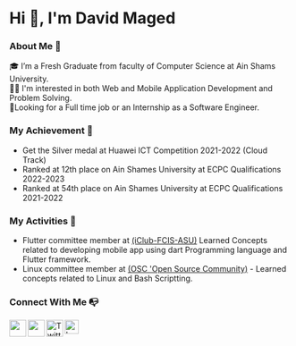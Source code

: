 # Hi 👋, I'm David Maged
### About Me 🚀
🎓 I’m a Fresh Graduate from faculty of Computer Science at Ain Shams University. <br>
👨‍💻 I'm interested in both Web and Mobile Application Development and Problem Solving. <br>
📌Looking for a Full time job or an Internship as a Software Engineer.
### My Achievement 💪
- Get the Silver medal at Huawei ICT Competition 2021-2022 (Cloud Track)
- Ranked at 12th place on Ain Shames University at ECPC Qualifications 2022-2023
- Ranked at 54th place on Ain Shames University at ECPC Qualifications 2021-2022

### My Activities 🙌
- Flutter committee member at [(iClub-FCIS-ASU)](https://www.facebook.com/iClub-FCIS-ASU-103826611069882) Learned Concepts related to developing mobile app using dart Programming language and Flutter framework.
- Linux committee member at [(OSC 'Open Source Community)](https://www.facebook.com/oscgeeks) - Learned concepts related to Linux and Bash Scriptting.

### Connect With Me 📭
<p align="left">
 
<a href="https://www.linkedin.com/in/david-maged-87725b175/">
  <img align="left" width="30px" src="https://static-exp1.licdn.com/sc/h/al2o9zrvru7aqj8e1x2rzsrca" draggable="false" />
</a> 
<a href="mailto:davidmaged171@gmail.com">
  <img align="left" width="30px" src="https://upload.wikimedia.org/wikipedia/commons/7/7e/Gmail_icon_%282020%29.svg"/>
</a>
<a href="https://twitter.com/DavidMa85654125">
  <img align="left" width="30px" src="https://seeklogo.com/images/T/twitter-icon-square-logo-108D17D373-seeklogo.com.png" alt="Twitter" draggable="false">
</a>
<a href="https://leetcode.com/davidmaged171/">
  <img align="left" height="25px" src="https://img.shields.io/badge/LeetCode-<COLOR>.svg" alt="LeetCode" draggable="false">
</a>

